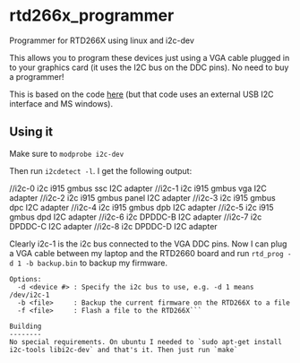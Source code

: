 # rtd266x_programmer
Programmer for RTD266X using linux and i2c-dev

This allows you to program these devices just using a VGA cable plugged in to your graphics card (it uses the I2C bus on the DDC pins). No need to buy a programmer!

This is based on the code [here](https://github.com/ghent360/RTD-2660-Programmer) (but that code uses an external USB I2C interface and MS windows).

Using it
--------

Make sure to `modprobe i2c-dev`

Then run `i2cdetect -l`. I get the following output:

//i2c-0	i2c       	i915 gmbus ssc                  	I2C adapter
//i2c-1	i2c       	i915 gmbus vga                  	I2C adapter
//i2c-2	i2c       	i915 gmbus panel                	I2C adapter
//i2c-3	i2c       	i915 gmbus dpc                  	I2C adapter
//i2c-4	i2c       	i915 gmbus dpb                  	I2C adapter
//i2c-5	i2c       	i915 gmbus dpd                  	I2C adapter
//i2c-6	i2c       	DPDDC-B                         	I2C adapter
//i2c-7	i2c       	DPDDC-C                         	I2C adapter
//i2c-8	i2c       	DPDDC-D                         	I2C adapter

Clearly i2c-1 is the i2c bus connected to the VGA DDC pins. Now I can plug a VGA cable between my laptop and the RTD2660 board and run `rtd_prog -d 1 -b backup.bin` to backup my firmware.

```Usage: rtd_prog -d <device #> [-option[s]]
Options:
  -d <device #> : Specify the i2c bus to use, e.g. -d 1 means /dev/i2c-1
  -b <file>     : Backup the current firmware on the RTD266X to a file
  -f <file>     : Flash a file to the RTD266X```

Building
--------
No special requirements. On ubuntu I needed to `sudo apt-get install i2c-tools libi2c-dev` and that's it. Then just run `make`
